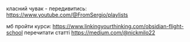 
класний чувак - передивитись: https://www.youtube.com/@FromSergio/playlists

мб пройти курси: https://www.linkingyourthinking.com/obsidian-flight-school
перечитати статті https://medium.com/@nickmilo22


